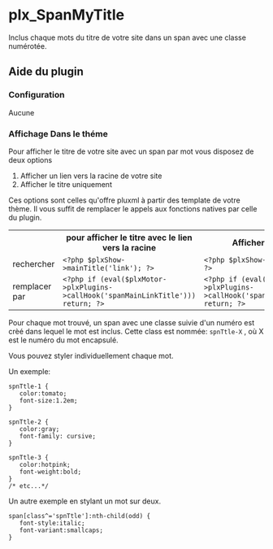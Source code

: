 # plx_SpanMyTitle
Inclus chaque mots du titre de votre site dans un span avec une classe numérotée.

<h2>Aide du plugin</h2>
	
<h3>Configuration</h3>
  <p>Aucune</p>
<h3>Affichage Dans le théme</h3>
  <p>Pour afficher le titre de votre site avec un span par mot vous disposez de deux options </p>
  <ol><li>Afficher un lien vers la racine de votre site</li>
    <li>Afficher le titre uniquement  </li>
  </ol>
  <p>Ces options sont celles qu'offre pluxml à partir des template de votre thème. Il vous suffit de remplacer le appels aux fonctions natives par celle du plugin.</p>

  <table>
    <tr><td></td><th>pour afficher le titre avec le lien vers la racine</th><th>Afficher le titre</th></tr>
    <tr><td>rechercher</td><td><code>&lt;?php $plxShow->mainTitle('link'); ?></code></td><td><code>&lt;?php $plxShow->mainTitle(); ?></code></td></tr>
    <tr><td>remplacer par</td> <td><code>&lt;?php if (eval($plxMotor->plxPlugins->callHook('spanMainLinkTitle'))) return; ?></code></td> <td> <code>&lt;?php if (eval($plxMotor->plxPlugins->callHook('spanMainTitle'))) return; ?></code></td></tr>
  </table>
  
  Pour chaque mot trouvé, un span avec une classe suivie d'un numéro est crèé dans lequel le mot est inclus. Cette class est nommée:  `spnTtle-X` , où X est le numéro du mot encapsulé.
  
  Vous pouvez styler individuellement chaque mot.
  
  Un exemple:
  ```
  spnTtle-1 {
     color:tomato;
     font-size:1.2em;
  }
  
  spnTtle-2 {
     color:gray;
     font-family: cursive;
  }

  spnTtle-3 {
     color:hotpink;
     font-weight:bold;
  }
  /* etc...*/
  
  ```
  
  Un autre exemple en stylant un mot sur deux.
  ```
  span[class^='spnTtle']:nth-child(odd) {
     font-style:italic;
     font-variant:smallcaps;
  }
  
  ```
  
